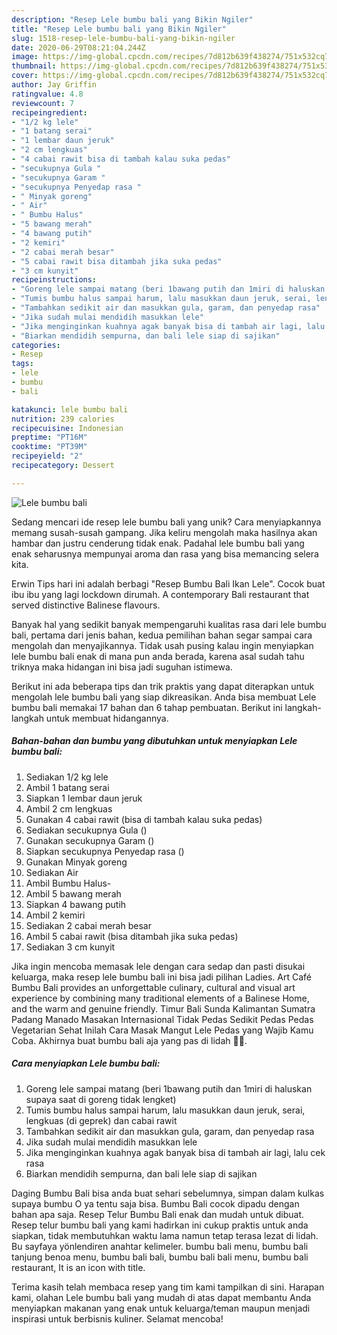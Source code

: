 ```yaml
---
description: "Resep Lele bumbu bali yang Bikin Ngiler"
title: "Resep Lele bumbu bali yang Bikin Ngiler"
slug: 1518-resep-lele-bumbu-bali-yang-bikin-ngiler
date: 2020-06-29T08:21:04.244Z
image: https://img-global.cpcdn.com/recipes/7d812b639f438274/751x532cq70/lele-bumbu-bali-foto-resep-utama.jpg
thumbnail: https://img-global.cpcdn.com/recipes/7d812b639f438274/751x532cq70/lele-bumbu-bali-foto-resep-utama.jpg
cover: https://img-global.cpcdn.com/recipes/7d812b639f438274/751x532cq70/lele-bumbu-bali-foto-resep-utama.jpg
author: Jay Griffin
ratingvalue: 4.8
reviewcount: 7
recipeingredient:
- "1/2 kg lele"
- "1 batang serai"
- "1 lembar daun jeruk"
- "2 cm lengkuas"
- "4 cabai rawit bisa di tambah kalau suka pedas"
- "secukupnya Gula "
- "secukupnya Garam "
- "secukupnya Penyedap rasa "
- " Minyak goreng"
- " Air"
- " Bumbu Halus"
- "5 bawang merah"
- "4 bawang putih"
- "2 kemiri"
- "2 cabai merah besar"
- "5 cabai rawit bisa ditambah jika suka pedas"
- "3 cm kunyit"
recipeinstructions:
- "Goreng lele sampai matang (beri 1bawang putih dan 1miri di haluskan supaya saat di goreng tidak lengket)"
- "Tumis bumbu halus sampai harum, lalu masukkan daun jeruk, serai, lengkuas (di geprek) dan cabai rawit"
- "Tambahkan sedikit air dan masukkan gula, garam, dan penyedap rasa"
- "Jika sudah mulai mendidih masukkan lele"
- "Jika menginginkan kuahnya agak banyak bisa di tambah air lagi, lalu cek rasa"
- "Biarkan mendidih sempurna, dan bali lele siap di sajikan"
categories:
- Resep
tags:
- lele
- bumbu
- bali

katakunci: lele bumbu bali 
nutrition: 239 calories
recipecuisine: Indonesian
preptime: "PT16M"
cooktime: "PT39M"
recipeyield: "2"
recipecategory: Dessert

---
```



![Lele bumbu bali](https://img-global.cpcdn.com/recipes/7d812b639f438274/751x532cq70/lele-bumbu-bali-foto-resep-utama.jpg)

Sedang mencari ide resep lele bumbu bali yang unik? Cara menyiapkannya memang susah-susah gampang. Jika keliru mengolah maka hasilnya akan hambar dan justru cenderung tidak enak. Padahal lele bumbu bali yang enak seharusnya mempunyai aroma dan rasa yang bisa memancing selera kita.

Erwin Tips hari ini adalah berbagi &#34;Resep Bumbu Bali Ikan Lele&#34;. Cocok buat ibu ibu yang lagi lockdown dirumah. A contemporary Bali restaurant that served distinctive Balinese flavours.

Banyak hal yang sedikit banyak mempengaruhi kualitas rasa dari lele bumbu bali, pertama dari jenis bahan, kedua pemilihan bahan segar sampai cara mengolah dan menyajikannya. Tidak usah pusing kalau ingin menyiapkan lele bumbu bali enak di mana pun anda berada, karena asal sudah tahu triknya maka hidangan ini bisa jadi suguhan istimewa.


Berikut ini ada beberapa tips dan trik praktis yang dapat diterapkan untuk mengolah lele bumbu bali yang siap dikreasikan. Anda bisa membuat Lele bumbu bali memakai 17 bahan dan 6 tahap pembuatan. Berikut ini langkah-langkah untuk membuat hidangannya.

<!--inarticleads1-->

##### Bahan-bahan dan bumbu yang dibutuhkan untuk menyiapkan Lele bumbu bali:

1. Sediakan 1/2 kg lele
1. Ambil 1 batang serai
1. Siapkan 1 lembar daun jeruk
1. Ambil 2 cm lengkuas
1. Gunakan 4 cabai rawit (bisa di tambah kalau suka pedas)
1. Sediakan secukupnya Gula ()
1. Gunakan secukupnya Garam ()
1. Siapkan secukupnya Penyedap rasa ()
1. Gunakan  Minyak goreng
1. Sediakan  Air
1. Ambil  Bumbu Halus-
1. Ambil 5 bawang merah
1. Siapkan 4 bawang putih
1. Ambil 2 kemiri
1. Sediakan 2 cabai merah besar
1. Ambil 5 cabai rawit (bisa ditambah jika suka pedas)
1. Sediakan 3 cm kunyit


Jika ingin mencoba memasak lele dengan cara sedap dan pasti disukai keluarga, maka resep lele bumbu bali ini bisa jadi pilihan Ladies. Art Café Bumbu Bali provides an unforgettable culinary, cultural and visual art experience by combining many traditional elements of a Balinese Home, and the warm and genuine friendly. Timur Bali Sunda Kalimantan Sumatra Padang Manado Masakan Internasional Tidak Pedas Sedikit Pedas Pedas Vegetarian Sehat Inilah Cara Masak Mangut Lele Pedas yang Wajib Kamu Coba. Akhirnya buat bumbu bali aja yang pas di lidah 🤤😄. 

<!--inarticleads2-->

##### Cara menyiapkan Lele bumbu bali:

1. Goreng lele sampai matang (beri 1bawang putih dan 1miri di haluskan supaya saat di goreng tidak lengket)
1. Tumis bumbu halus sampai harum, lalu masukkan daun jeruk, serai, lengkuas (di geprek) dan cabai rawit
1. Tambahkan sedikit air dan masukkan gula, garam, dan penyedap rasa
1. Jika sudah mulai mendidih masukkan lele
1. Jika menginginkan kuahnya agak banyak bisa di tambah air lagi, lalu cek rasa
1. Biarkan mendidih sempurna, dan bali lele siap di sajikan


Daging Bumbu Bali bisa anda buat sehari sebelumnya, simpan dalam kulkas supaya bumbu O ya tentu saja bisa. Bumbu Bali cocok dipadu dengan bahan apa saja. Resep Telur Bumbu Bali enak dan mudah untuk dibuat. Resep telur bumbu bali yang kami hadirkan ini cukup praktis untuk anda siapkan, tidak membutuhkan waktu lama namun tetap terasa lezat di lidah. Bu sayfaya yönlendiren anahtar kelimeler. bumbu bali menu, bumbu bali tanjung benoa menu, bumbu bali bali, bumbu bali bali menu, bumbu bali restaurant, It is an icon with title. 

Terima kasih telah membaca resep yang tim kami tampilkan di sini. Harapan kami, olahan Lele bumbu bali yang mudah di atas dapat membantu Anda menyiapkan makanan yang enak untuk keluarga/teman maupun menjadi inspirasi untuk berbisnis kuliner. Selamat mencoba!
